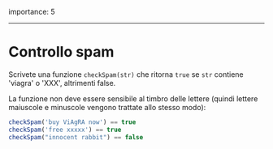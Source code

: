 importance: 5

---

# Controllo spam

Scrivete una funzione `checkSpam(str)` che ritorna `true` se `str` contiene 'viagra' o 'XXX', altrimenti false.

La funzione non deve essere sensibile al timbro delle lettere (quindi lettere maiuscole e minuscole vengono trattate allo stesso modo):

```js
checkSpam('buy ViAgRA now') == true
checkSpam('free xxxxx') == true
checkSpam("innocent rabbit") == false
```

